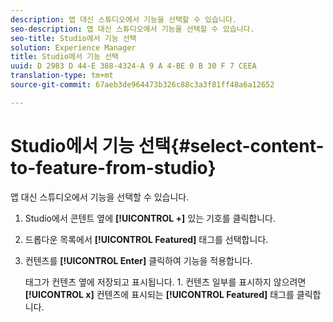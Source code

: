 ```yaml
---
description: 앱 대신 스튜디오에서 기능을 선택할 수 있습니다.
seo-description: 앱 대신 스튜디오에서 기능을 선택할 수 있습니다.
seo-title: Studio에서 기능 선택
solution: Experience Manager
title: Studio에서 기능 선택
uuid: D 2983 D 44-E 388-4324-A 9 A 4-BE 0 B 30 F 7 CEEA
translation-type: tm+mt
source-git-commit: 67aeb3de964473b326c88c3a3f81ff48a6a12652

---
```



# Studio에서 기능 선택{#select-content-to-feature-from-studio}

앱 대신 스튜디오에서 기능을 선택할 수 있습니다.

1. Studio에서 콘텐트 옆에 **[!UICONTROL +]** 있는 기호를 클릭합니다.
1. 드롭다운 목록에서 **[!UICONTROL Featured]** 태그를 선택합니다.
1. 컨텐츠를 **[!UICONTROL Enter]** 클릭하여 기능을 적용합니다.

   태그가 컨텐츠 옆에 저장되고 표시됩니다. 1. 컨텐츠 일부를 표시하지 않으려면 **[!UICONTROL x]** 컨텐츠에 표시되는 **[!UICONTROL Featured]** 태그를 클릭합니다.
